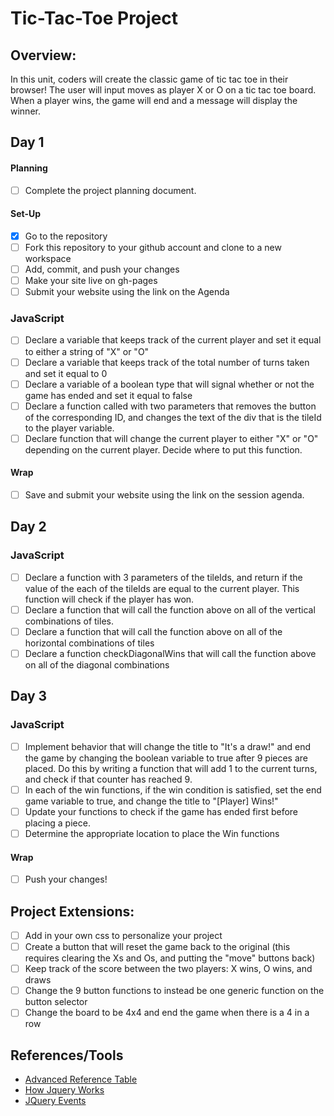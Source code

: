 # Tic-Tac-Toe Project

## Overview:
In this unit, coders will create the classic game of tic tac toe in their browser! The user will input moves as player X or O on a tic tac toe board. When a player wins, the game will end and a message will display the winner.

## Day 1

#### Planning
- [ ] Complete the project planning document.
#### Set-Up
- [x] Go to the repository
- [ ] Fork this repository to your github account and clone to a new workspace
- [ ] Add, commit, and push your changes
- [ ] Make your site live on gh-pages
- [ ] Submit your website using the link on the Agenda

### JavaScript
- [ ] Declare a variable that keeps track of the current player and set it equal to either a string of "X" or "O"
- [ ] Declare a variable that keeps track of the total number of turns taken and set it equal to 0
- [ ] Declare a variable of a boolean type that will signal whether or not the game has ended and set it equal to false
- [ ] Declare a function called with two parameters that removes the button of the corresponding ID, and changes the text of the div that is the tileId to the player variable.
- [ ] Declare function that will change the current player to either "X" or "O" depending on the current player. Decide where to put this function.

#### Wrap
- [ ] Save and submit your website using the link on the session agenda.

## Day 2

### JavaScript
- [ ] Declare a function with 3 parameters of the tileIds, and return if the value of the each of the tileIds are equal to the current player. This function will check if the player has won.
- [ ] Declare a function that will call the function above on all of the vertical combinations of tiles.
- [ ] Declare a function that will call the function above on all of the horizontal combinations of tiles
- [ ] Declare a function checkDiagonalWins that will call the function above on all of the diagonal combinations

## Day 3

### JavaScript
- [ ] Implement behavior that will change the title to "It's a draw!" and end the game by changing the boolean variable to true after 9 pieces are placed. Do this by writing a function that will add 1 to the current turns, and check if that counter has reached 9.
- [ ] In each of the win functions, if the win condition is satisfied, set the end game variable to true, and change the title to "[Player] Wins!"
- [ ] Update your functions to check if the game has ended first before placing a piece.
- [ ] Determine the appropriate location to place the Win functions

#### Wrap
- [ ] Push your changes!

## Project Extensions:
- [ ] Add in your own css to personalize your project
- [ ] Create a button that will reset the game back to the original (this requires clearing the Xs and Os, and putting the "move" buttons back)
- [ ] Keep track of the score between the two players: X wins, O wins, and draws
- [ ] Change the 9 button functions to instead be one generic function on the button selector
- [ ] Change the board to be 4x4 and end the game when there is a 4 in a row

## References/Tools
* [Advanced Reference Table](https://docs.google.com/document/d/1SElvLDvtVOoYZJyR5XbCQJWbSTxyChDiQkz7n3c63Go/preview)
* [How Jquery Works](http://learn.jquery.com/about-jquery/how-jquery-works/)
* [JQuery Events](http://api.jquery.com/category/events/)
